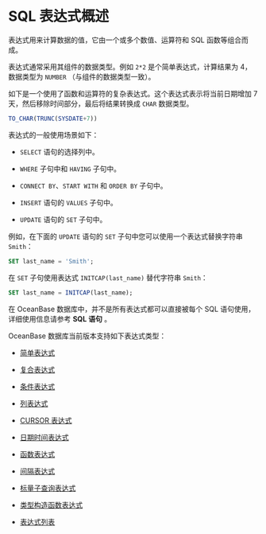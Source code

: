 # SQL 表达式概述

表达式用来计算数据的值，它由一个或多个数值、运算符和 SQL 函数等组合而成。

表达式通常采用其组件的数据类型。例如 `2*2` 是个简单表达式，计算结果为 4，数据类型为 `NUMBER` （与组件的数据类型一致）。

如下是一个使用了函数和运算符的复杂表达式。这个表达式表示将当前日期增加 7 天，然后移除时间部分，最后将结果转换成 `CHAR` 数据类型。

```sql
TO_CHAR(TRUNC(SYSDATE+7))
```

表达式的一般使用场景如下：

* `SELECT` 语句的选择列中。

* `WHERE` 子句中和 `HAVING` 子句中。

* `CONNECT BY`、`START WITH` 和 `ORDER BY` 子句中。

* `INSERT` 语句的 `VALUES` 子句中。

* `UPDATE` 语句的 `SET` 子句中。

例如，在下面的 `UPDATE` 语句的 `SET` 子句中您可以使用一个表达式替换字符串 `Smith`：

```sql
SET last_name = 'Smith';
```

在 `SET` 子句使用表达式 `INITCAP(last_name)` 替代字符串 `Smith`：

```sql
SET last_name = INITCAP(last_name);
```

在 OceanBase 数据库中，并不是所有表达式都可以直接被每个 SQL 语句使用，详细使用信息请参考 **SQL 语句** 。

OceanBase 数据库当前版本支持如下表达式类型：

* [简单表达式](2.simple-expression-of-oracle-mode.md)

* [复合表达式](3.compound-expression-of-oracle-mode.md)

* [条件表达式](4.conditional-expressions-of-oracle-mode.md)

* [列表达式](5.column-expression-of-oracle-mode.md)

* [CURSOR 表达式](6.cursor-expression-of-oracle-mode.md)

* [日期时间表达式](7.date-and-time-expressions-of-oracle-mode.md)

* [函数表达式](8.function-expression-of-oracle-mode.md)

* [间隔表达式](9.interval-expression-of-oracle-mode.md)

* [标量子查询表达式](10.scalar-subquery-expression-of-oracle-mode.md)

* [类型构造函数表达式](11.type-constructor-expression-of-oracle-mode.md)

* [表达式列表](12.expression-list-of-oracle-mode.md)
